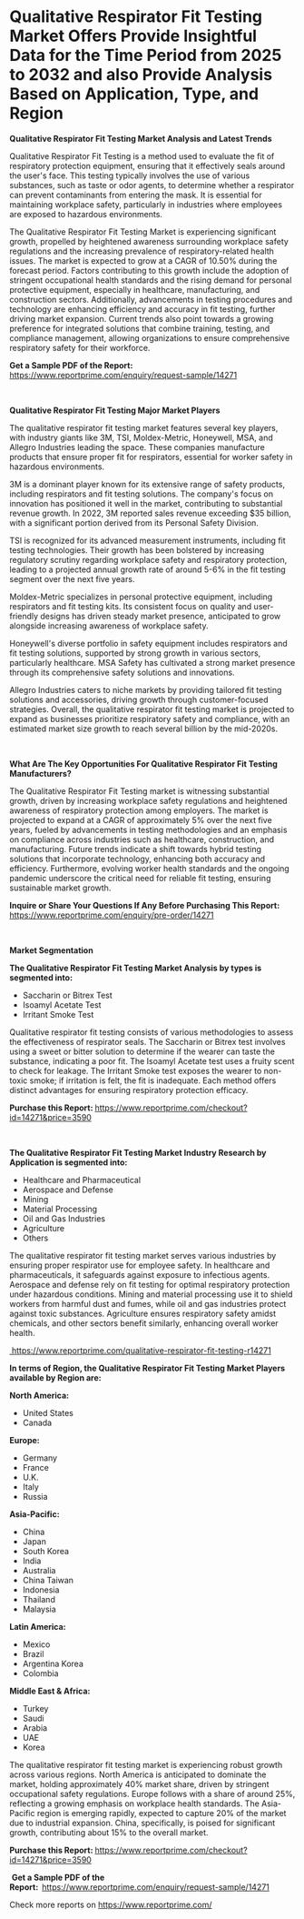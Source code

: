 <p><h1>Qualitative Respirator Fit Testing Market Offers Provide Insightful Data for the Time Period from 2025 to 2032 and also Provide Analysis Based on Application, Type, and Region</h1></p><p><strong>Qualitative Respirator Fit Testing Market Analysis and Latest Trends</strong></p>
<p><p>Qualitative Respirator Fit Testing is a method used to evaluate the fit of respiratory protection equipment, ensuring that it effectively seals around the user's face. This testing typically involves the use of various substances, such as taste or odor agents, to determine whether a respirator can prevent contaminants from entering the mask. It is essential for maintaining workplace safety, particularly in industries where employees are exposed to hazardous environments.</p><p>The Qualitative Respirator Fit Testing Market is experiencing significant growth, propelled by heightened awareness surrounding workplace safety regulations and the increasing prevalence of respiratory-related health issues. The market is expected to grow at a CAGR of 10.50% during the forecast period. Factors contributing to this growth include the adoption of stringent occupational health standards and the rising demand for personal protective equipment, especially in healthcare, manufacturing, and construction sectors. Additionally, advancements in testing procedures and technology are enhancing efficiency and accuracy in fit testing, further driving market expansion. Current trends also point towards a growing preference for integrated solutions that combine training, testing, and compliance management, allowing organizations to ensure comprehensive respiratory safety for their workforce.</p></p>
<p><strong>Get a Sample PDF of the Report:&nbsp;</strong> <a href="https://www.reportprime.com/enquiry/request-sample/14271?utm_campaign=3026&utm_medium=2&utm_source=Github&utm_content=ia&utm_term=20032025&utm_id=qualitative-respirator-fit-testing">https://www.reportprime.com/enquiry/request-sample/14271</a></p>
<p>&nbsp;</p>
<p><strong>Qualitative Respirator Fit Testing Major Market Players</strong></p>
<p><p>The qualitative respirator fit testing market features several key players, with industry giants like 3M, TSI, Moldex-Metric, Honeywell, MSA, and Allegro Industries leading the space. These companies manufacture products that ensure proper fit for respirators, essential for worker safety in hazardous environments.</p><p>3M is a dominant player known for its extensive range of safety products, including respirators and fit testing solutions. The company's focus on innovation has positioned it well in the market, contributing to substantial revenue growth. In 2022, 3M reported sales revenue exceeding $35 billion, with a significant portion derived from its Personal Safety Division.</p><p>TSI is recognized for its advanced measurement instruments, including fit testing technologies. Their growth has been bolstered by increasing regulatory scrutiny regarding workplace safety and respiratory protection, leading to a projected annual growth rate of around 5-6% in the fit testing segment over the next five years.</p><p>Moldex-Metric specializes in personal protective equipment, including respirators and fit testing kits. Its consistent focus on quality and user-friendly designs has driven steady market presence, anticipated to grow alongside increasing awareness of workplace safety.</p><p>Honeywell's diverse portfolio in safety equipment includes respirators and fit testing solutions, supported by strong growth in various sectors, particularly healthcare. MSA Safety has cultivated a strong market presence through its comprehensive safety solutions and innovations.</p><p>Allegro Industries caters to niche markets by providing tailored fit testing solutions and accessories, driving growth through customer-focused strategies. Overall, the qualitative respirator fit testing market is projected to expand as businesses prioritize respiratory safety and compliance, with an estimated market size growth to reach several billion by the mid-2020s.</p></p>
<p>&nbsp;</p>
<p><strong>What Are The Key Opportunities For Qualitative Respirator Fit Testing Manufacturers?</strong></p>
<p><p>The Qualitative Respirator Fit Testing market is witnessing substantial growth, driven by increasing workplace safety regulations and heightened awareness of respiratory protection among employers. The market is projected to expand at a CAGR of approximately 5% over the next five years, fueled by advancements in testing methodologies and an emphasis on compliance across industries such as healthcare, construction, and manufacturing. Future trends indicate a shift towards hybrid testing solutions that incorporate technology, enhancing both accuracy and efficiency. Furthermore, evolving worker health standards and the ongoing pandemic underscore the critical need for reliable fit testing, ensuring sustainable market growth.</p></p>
<p><strong>Inquire or Share Your Questions If Any Before Purchasing This Report:</strong> <a href="https://www.reportprime.com/enquiry/pre-order/14271?utm_campaign=3026&utm_medium=2&utm_source=Github&utm_content=ia&utm_term=20032025&utm_id=qualitative-respirator-fit-testing">https://www.reportprime.com/enquiry/pre-order/14271</a></p>
<p>&nbsp;</p>
<p><strong>Market Segmentation</strong></p>
<p><strong>The Qualitative Respirator Fit Testing Market Analysis by types is segmented into:</strong></p>
<p><ul><li>Saccharin or Bitrex Test</li><li>Isoamyl Acetate Test</li><li>Irritant Smoke Test</li></ul></p>
<p><p>Qualitative respirator fit testing consists of various methodologies to assess the effectiveness of respirator seals. The Saccharin or Bitrex test involves using a sweet or bitter solution to determine if the wearer can taste the substance, indicating a poor fit. The Isoamyl Acetate test uses a fruity scent to check for leakage. The Irritant Smoke test exposes the wearer to non-toxic smoke; if irritation is felt, the fit is inadequate. Each method offers distinct advantages for ensuring respiratory protection efficacy.</p></p>
<p><strong>Purchase this Report:&nbsp;</strong><a href="https://www.reportprime.com/checkout?id=14271&price=3590&utm_campaign=3026&utm_medium=2&utm_source=Github&utm_content=ia&utm_term=20032025&utm_id=qualitative-respirator-fit-testing">https://www.reportprime.com/checkout?id=14271&price=3590</a></p>
<p>&nbsp;</p>
<p><strong>The Qualitative Respirator Fit Testing Market Industry Research by Application is segmented into:</strong></p>
<p><ul><li>Healthcare and Pharmaceutical</li><li>Aerospace and Defense</li><li>Mining</li><li>Material Processing</li><li>Oil and Gas Industries</li><li>Agriculture</li><li>Others</li></ul></p>
<p><p>The qualitative respirator fit testing market serves various industries by ensuring proper respirator use for employee safety. In healthcare and pharmaceuticals, it safeguards against exposure to infectious agents. Aerospace and defense rely on fit testing for optimal respiratory protection under hazardous conditions. Mining and material processing use it to shield workers from harmful dust and fumes, while oil and gas industries protect against toxic substances. Agriculture ensures respiratory safety amidst chemicals, and other sectors benefit similarly, enhancing overall worker health.</p></p>
<p><a href="https://www.reportprime.com/qualitative-respirator-fit-testing-r14271?utm_campaign=3026&utm_medium=2&utm_source=Github&utm_content=ia&utm_term=20032025&utm_id=qualitative-respirator-fit-testing">&nbsp;https://www.reportprime.com/qualitative-respirator-fit-testing-r14271</a></p>
<p><strong>In terms of Region, the Qualitative Respirator Fit Testing Market Players available by Region are:</strong></p>
<p>
    <p> <strong> North America: </strong>
        <ul>
            <li>United States</li>
            <li>Canada</li>
        </ul>
        </p> 
    <p> <strong> Europe: </strong>
        <ul>
            <li>Germany</li>
            <li>France</li>
            <li>U.K.</li>
            <li>Italy</li>
            <li>Russia</li>
        </ul>
        </p> 
    <p> <strong> Asia-Pacific: </strong>
        <ul>
            <li>China</li>
            <li>Japan</li>
            <li>South Korea</li>
            <li>India</li>
            <li>Australia</li>
            <li>China Taiwan</li>
            <li>Indonesia</li>
            <li>Thailand</li>
            <li>Malaysia</li>
        </ul>
        </p> 
    <p> <strong> Latin America: </strong>
        <ul>
            <li>Mexico</li>
            <li>Brazil</li>
            <li>Argentina Korea</li>
            <li>Colombia</li>
        </ul>
        </p> 
    <p> <strong> Middle East & Africa: </strong>
        <ul>
            <li>Turkey</li>
            <li>Saudi</li>
            <li>Arabia</li>
            <li>UAE</li>
            <li>Korea</li>
        </ul>
    </p>
    </p>
<p><p>The qualitative respirator fit testing market is experiencing robust growth across various regions. North America is anticipated to dominate the market, holding approximately 40% market share, driven by stringent occupational safety regulations. Europe follows with a share of around 25%, reflecting a growing emphasis on workplace health standards. The Asia-Pacific region is emerging rapidly, expected to capture 20% of the market due to industrial expansion. China, specifically, is poised for significant growth, contributing about 15% to the overall market.</p></p>
<p><strong>Purchase this Report: </strong><a href="https://www.reportprime.com/checkout?id=14271&price=3590&utm_campaign=3026&utm_medium=2&utm_source=Github&utm_content=ia&utm_term=20032025&utm_id=qualitative-respirator-fit-testing">https://www.reportprime.com/checkout?id=14271&price=3590</a></p>
<p>&nbsp;<strong>Get a Sample PDF of the Report:&nbsp;&nbsp;</strong><a href="https://www.reportprime.com/enquiry/request-sample/14271?utm_campaign=3026&utm_medium=2&utm_source=Github&utm_content=ia&utm_term=20032025&utm_id=qualitative-respirator-fit-testing">https://www.reportprime.com/enquiry/request-sample/14271</a></p>
<p><strong></strong></p>
<p>Check more reports on <a href="https://www.reportprime.com/?utm_campaign=3026&utm_medium=2&utm_source=Github&utm_content=ia&utm_term=20032025&utm_id=qualitative-respirator-fit-testing">https://www.reportprime.com/</a></p>